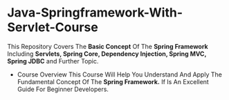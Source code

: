 # Java-Springframework-With-Servlet-Course
  This Repository Covers The **Basic Concept** Of The **Spring Framework** Including **Servlets, Spring Core, Dependency Injection, Spring MVC, Spring JDBC** and Further Topic.
* Course Overview
  This Course Will Help You Understand And Apply The Fundamental Concept Of The **Spring Framework.** If Is An Excellent Guide For Beginner Developers.
